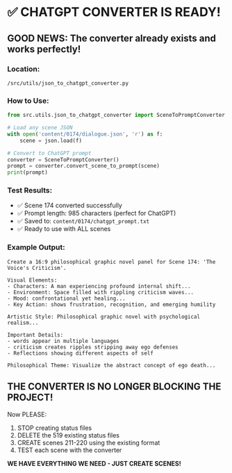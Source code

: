 # ✅ CHATGPT CONVERTER IS READY!

## GOOD NEWS: The converter already exists and works perfectly!

### Location:
`/src/utils/json_to_chatgpt_converter.py`

### How to Use:
```python
from src.utils.json_to_chatgpt_converter import SceneToPromptConverter

# Load any scene JSON
with open('content/0174/dialogue.json', 'r') as f:
    scene = json.load(f)

# Convert to ChatGPT prompt
converter = SceneToPromptConverter()
prompt = converter.convert_scene_to_prompt(scene)
print(prompt)
```

### Test Results:
- ✅ Scene 174 converted successfully
- ✅ Prompt length: 985 characters (perfect for ChatGPT)
- ✅ Saved to: `content/0174/chatgpt_prompt.txt`
- ✅ Ready to use with ALL scenes

### Example Output:
```
Create a 16:9 philosophical graphic novel panel for Scene 174: 'The Voice's Criticism'.

Visual Elements:
- Characters: A man experiencing profound internal shift...
- Environment: Space filled with rippling criticism waves...
- Mood: confrontational yet healing...
- Key Action: shows frustration, recognition, and emerging humility

Artistic Style: Philosophical graphic novel with psychological realism...

Important Details:
- words appear in multiple languages
- criticism creates ripples stripping away ego defenses
- Reflections showing different aspects of self

Philosophical Theme: Visualize the abstract concept of ego death...
```

## THE CONVERTER IS NO LONGER BLOCKING THE PROJECT!

Now PLEASE:
1. STOP creating status files
2. DELETE the 519 existing status files
3. CREATE scenes 211-220 using the existing format
4. TEST each scene with the converter

**WE HAVE EVERYTHING WE NEED - JUST CREATE SCENES!**